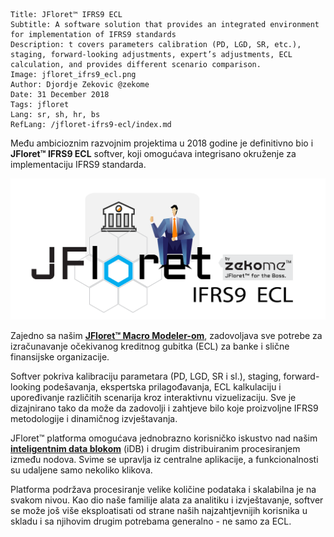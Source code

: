 ```.header
Title: JFloret™ IFRS9 ECL
Subtitle: A software solution that provides an integrated environment for implementation of IFRS9 standards
Description: t covers parameters calibration (PD, LGD, SR, etc.), staging, forward-looking adjustments, expert’s adjustments, ECL calculation, and provides different scenario comparison.
Image: jfloret_ifrs9_ecl.png
Author: Djordje Zekovic @zekome
Date: 31 December 2018
Tags: jfloret
Lang: sr, sh, hr, bs
RefLang: /jfloret-ifrs9-ecl/index.md
```

Među ambicioznim razvojnim projektima u 2018 godine je definitivno bio i **JFloret™ IFRS9 ECL** softver, koji omogućava integrisano okruženje za implementaciju IFRS9 standarda.

![img](jfloret_ifrs9_ecl.png)

Zajedno sa našim [**JFloret™ Macro Modeler-om**](/cg/blog/jfloret-macro-modeler-objavljen/), zadovoljava sve potrebe za izračunavanje očekivanog kreditnog gubitka (ECL) za banke i slične finansijske organizacije.

Softver pokriva kalibraciju parametara (PD, LGD, SR i sl.), staging, forward-looking podešavanja, ekspertska prilagođavanja, ECL kalkulaciju i upoređivanje različitih scenarija kroz interaktivnu vizuelizaciju. Sve je dizajnirano tako da može da zadovolji i zahtjeve bilo koje  proizvoljne IFRS9 metodologije i dinamičnog izvještavanja.

JFloret™ platforma omogućava jednobrazno korisničko iskustvo nad našim [**inteligentnim data blokom**](/cg/blog/inteligentni-data-blok/) (iDB) i drugim distribuiranim procesiranjem između nodova. Svime se upravlja iz centralne aplikacije, a funkcionalnosti su udaljene samo nekoliko klikova.

Platforma podržava procesiranje velike količine podataka i skalabilna je na svakom nivou. Kao dio naše familije alata za analitiku i izvještavanje, softver se može još više eksploatisati od strane naših najzahtjevnijih korisnika u skladu i sa njihovim drugim potrebama generalno - ne samo za ECL.
